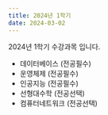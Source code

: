 ```yaml
---
title: 2024년 1학기
date: 2024-03-02
---
```


2024년 1학기 수강과목 입니다.

<!--more-->
- 데이터베이스 (전공필수)
- 운영체제 (전공필수)
- 인공지능 (전공필수)
- 선형대수학 (전공선택)
- 컴퓨터네트워크 (전공선택)
